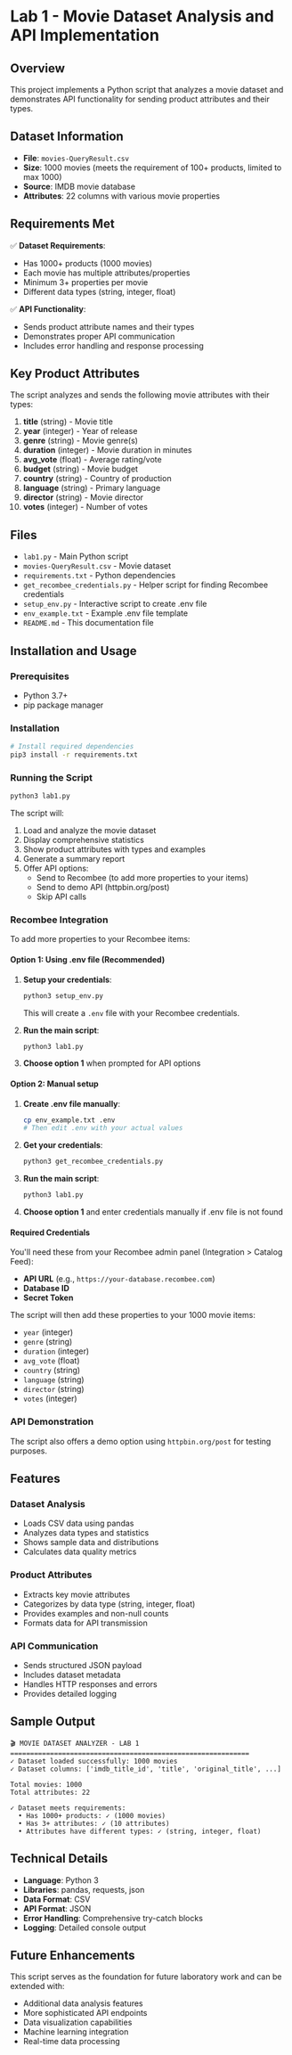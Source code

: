 # Lab 1 - Movie Dataset Analysis and API Implementation

## Overview
This project implements a Python script that analyzes a movie dataset and demonstrates API functionality for sending product attributes and their types.

## Dataset Information
- **File**: `movies-QueryResult.csv`
- **Size**: 1000 movies (meets the requirement of 100+ products, limited to max 1000)
- **Source**: IMDB movie database
- **Attributes**: 22 columns with various movie properties

## Requirements Met
✅ **Dataset Requirements**:
- Has 1000+ products (1000 movies)
- Each movie has multiple attributes/properties
- Minimum 3+ properties per movie
- Different data types (string, integer, float)

✅ **API Functionality**:
- Sends product attribute names and their types
- Demonstrates proper API communication
- Includes error handling and response processing

## Key Product Attributes
The script analyzes and sends the following movie attributes with their types:

1. **title** (string) - Movie title
2. **year** (integer) - Year of release  
3. **genre** (string) - Movie genre(s)
4. **duration** (integer) - Movie duration in minutes
5. **avg_vote** (float) - Average rating/vote
6. **budget** (string) - Movie budget
7. **country** (string) - Country of production
8. **language** (string) - Primary language
9. **director** (string) - Movie director
10. **votes** (integer) - Number of votes

## Files
- `lab1.py` - Main Python script
- `movies-QueryResult.csv` - Movie dataset
- `requirements.txt` - Python dependencies
- `get_recombee_credentials.py` - Helper script for finding Recombee credentials
- `setup_env.py` - Interactive script to create .env file
- `env_example.txt` - Example .env file template
- `README.md` - This documentation file

## Installation and Usage

### Prerequisites
- Python 3.7+
- pip package manager

### Installation
```bash
# Install required dependencies
pip3 install -r requirements.txt
```

### Running the Script
```bash
python3 lab1.py
```

The script will:
1. Load and analyze the movie dataset
2. Display comprehensive statistics
3. Show product attributes with types and examples
4. Generate a summary report
5. Offer API options:
   - Send to Recombee (to add more properties to your items)
   - Send to demo API (httpbin.org/post)
   - Skip API calls

### Recombee Integration
To add more properties to your Recombee items:

#### Option 1: Using .env file (Recommended)
1. **Setup your credentials**:
   ```bash
   python3 setup_env.py
   ```
   This will create a `.env` file with your Recombee credentials.

2. **Run the main script**:
   ```bash
   python3 lab1.py
   ```

3. **Choose option 1** when prompted for API options

#### Option 2: Manual setup
1. **Create .env file manually**:
   ```bash
   cp env_example.txt .env
   # Then edit .env with your actual values
   ```

2. **Get your credentials**:
   ```bash
   python3 get_recombee_credentials.py
   ```

3. **Run the main script**:
   ```bash
   python3 lab1.py
   ```

4. **Choose option 1** and enter credentials manually if .env file is not found

#### Required Credentials
You'll need these from your Recombee admin panel (Integration > Catalog Feed):
- **API URL** (e.g., `https://your-database.recombee.com`)
- **Database ID**
- **Secret Token**

The script will then add these properties to your 1000 movie items:
- `year` (integer)
- `genre` (string) 
- `duration` (integer)
- `avg_vote` (float)
- `country` (string)
- `language` (string)
- `director` (string)
- `votes` (integer)

### API Demonstration
The script also offers a demo option using `httpbin.org/post` for testing purposes.

## Features

### Dataset Analysis
- Loads CSV data using pandas
- Analyzes data types and statistics
- Shows sample data and distributions
- Calculates data quality metrics

### Product Attributes
- Extracts key movie attributes
- Categorizes by data type (string, integer, float)
- Provides examples and non-null counts
- Formats data for API transmission

### API Communication
- Sends structured JSON payload
- Includes dataset metadata
- Handles HTTP responses and errors
- Provides detailed logging

## Sample Output
```
🎬 MOVIE DATASET ANALYZER - LAB 1
============================================================
✓ Dataset loaded successfully: 1000 movies
✓ Dataset columns: ['imdb_title_id', 'title', 'original_title', ...]

Total movies: 1000
Total attributes: 22

✓ Dataset meets requirements:
  • Has 1000+ products: ✓ (1000 movies)
  • Has 3+ attributes: ✓ (10 attributes)
  • Attributes have different types: ✓ (string, integer, float)
```

## Technical Details
- **Language**: Python 3
- **Libraries**: pandas, requests, json
- **Data Format**: CSV
- **API Format**: JSON
- **Error Handling**: Comprehensive try-catch blocks
- **Logging**: Detailed console output

## Future Enhancements
This script serves as the foundation for future laboratory work and can be extended with:
- Additional data analysis features
- More sophisticated API endpoints
- Data visualization capabilities
- Machine learning integration
- Real-time data processing
